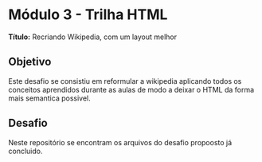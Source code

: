 # Módulo 3 - Trilha HTML

**Título:** Recriando Wikipedia, com um layout melhor 

## Objetivo
Este desafio se consistiu em reformular a wikipedia aplicando todos os conceitos aprendidos durante as aulas de modo a deixar o HTML da forma mais semantica possivel.

## Desafio
Neste repositório se encontram os arquivos do desafio propoosto já concluido. 

